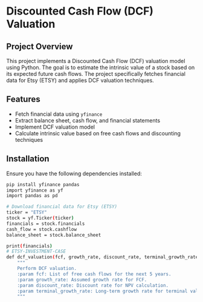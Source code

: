 # Discounted Cash Flow (DCF) Valuation

## Project Overview
This project implements a Discounted Cash Flow (DCF) valuation model using Python. The goal is to estimate the intrinsic value of a stock based on its expected future cash flows. The project specifically fetches financial data for Etsy (ETSY) and applies DCF valuation techniques.

## Features
- Fetch financial data using `yfinance`
- Extract balance sheet, cash flow, and financial statements
- Implement DCF valuation model
- Calculate intrinsic value based on free cash flows and discounting techniques

## Installation
Ensure you have the following dependencies installed:
```sh
pip install yfinance pandas
import yfinance as yf
import pandas as pd

# Download financial data for Etsy (ETSY)
ticker = "ETSY"
stock = yf.Ticker(ticker)
financials = stock.financials
cash_flow = stock.cashflow
balance_sheet = stock.balance_sheet

print(financials)
# ETSY-INVESTMENT-CASE
def dcf_valuation(fcf, growth_rate, discount_rate, terminal_growth_rate):
    """
    Perform DCF valuation.
    :param fcf: List of free cash flows for the next 5 years.
    :param growth_rate: Assumed growth rate for FCF.
    :param discount_rate: Discount rate for NPV calculation.
    :param terminal_growth_rate: Long-term growth rate for terminal value.
    """
